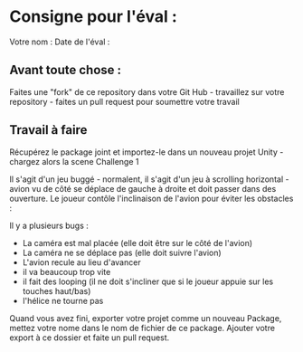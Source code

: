# Consigne pour l'éval :

Votre nom : 
Date de l'éval :

## Avant toute chose :

Faites une "fork" de ce repository dans votre Git Hub - travaillez sur votre repository - faites un pull request pour soumettre votre travail

## Travail à faire

Récupérez le package joint et importez-le dans un nouveau projet Unity - chargez alors la scene Challenge 1

Il s'agit d'un jeu buggé - normalent, il s'agit d'un jeu à scrolling horizontal - avion vu de côté se déplace de gauche à droite et doit passer dans des ouverture. Le joueur contôle l'inclinaison de l'avion pour éviter les obstacles :

Il y a plusieurs bugs :
* La caméra est mal placée (elle doit être sur le côté de l'avion)
* La caméra ne se déplace pas (elle doit suivre l'avion)
* L'avion recule au lieu d'avancer
* il va beaucoup trop vite
* il fait des looping (il ne doit s'incliner que si le joueur appuie sur les touches haut/bas)
* l'hélice ne tourne pas

Quand vous avez fini, exporter votre projet comme un nouveau Package, mettez votre nome dans le nom de fichier de ce package. Ajouter votre export à ce dossier et faite un pull request.
